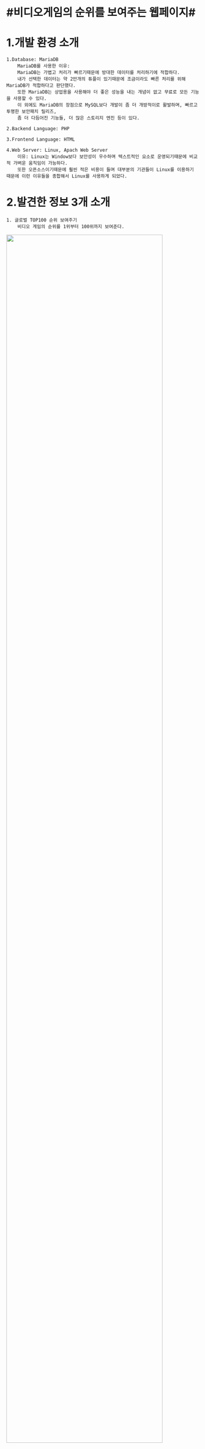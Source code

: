 # #비디오게임의 순위를 보여주는 웹페이지#

# 1.개발 환경 소개
    1.Database: MariaDB
        MariaDB를 사용한 이유: 
        MariaDB는 가볍고 처리가 빠르기때문에 방대한 데이터를 처리하기에 적합하다.
        내가 선택한 데이터는 약 2만개의 튜플이 있기때문에 조금이라도 빠른 처리를 위해 MariaDB가 적합하다고 판단했다.    
        또한 MariaDB는 상업용을 사용해야 더 좋은 성능을 내는 개념이 없고 무료로 모든 기능을 사용할 수 있다. 
        이 외에도 MariaDB의 장점으로 MySQL보다 개발이 좀 더 개방적이로 활발하며, 빠르고 투명한 보안패치 릴리즈,
        좀 더 다듬어진 기능들, 더 많은 스토리지 엔진 등이 있다.
    
    2.Backend Language: PHP
    
    3.Frontend Language: HTML
    
    4.Web Server: Linux, Apach Web Server
        이유: Linux는 Window보다 보안성이 우수하며 텍스트적인 요소로 운영되기때문에 비교적 가벼운 움직임이 가능하다.
        또한 오픈소스이기때문에 훨씬 적은 비용이 들며 대부분의 기관들이 Linux를 이용하기 때문에 이런 이유들을 종합해서 Linux를 사용하게 되었다.
    
    

# 2.발견한 정보 3개 소개
    1. 글로벌 TOP100 순위 보여주기
        비디오 게임의 순위를 1위부터 100위까지 보여준다. 
<img src="https://user-images.githubusercontent.com/35446812/97834887-3aef8e80-1d1c-11eb-8b9c-241b1866a2e9.PNG" width="90%"></img>


    2. 장르별 순위 보여주기
        -장르를 선택해서 장르별로 게임 순위를 볼 수 있다.
        -선택한 장르를 텍스트로 표시해서 어떤 장르에 대한 순위인지 보여준다.
<img src="https://user-images.githubusercontent.com/35446812/97835247-1942d700-1d1d-11eb-89a4-298c92b794ef.PNG" width="90%"></img>

   
    3. 닌텐도 게임의 순위 보여주기
        -닌텐도의 플랫폼과 게임 장르를 선택해서 원하는 정보를 검색할 수 있다.
        -선택한 항목을 텍스트로 표시해서 무슨 조건으로 검색된 결과인지 보여준다.
        -아무것도 선택하지않으면 전체선택으로 결과를 보여준다.
<img src="https://user-images.githubusercontent.com/35446812/97835355-4db69300-1d1d-11eb-9735-114a08631beb.PNG" width="90%"></img>

# 3.동작 화면 소개 영상
  https://youtu.be/23pSmvl0Ef8
